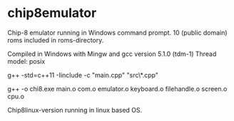 # chip8emulator
Chip-8 emulator running in Windows command prompt. 10 (public domain) roms included in roms-directory.

Compiled in Windows with Mingw and gcc version 5.1.0 (tdm-1) Thread model: posix

g++ -std=c++11 -Iinclude -c "main.cpp" "src\\*.cpp"

g++ -o chi8.exe main.o com.o emulator.o keyboard.o filehandle.o screen.o cpu.o

Chip8linux-version running in linux based OS.
